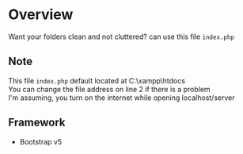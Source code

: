 # Overview
Want your folders clean and not cluttered? can use this file ```index.php```

## Note
This file ```index.php``` default located at C:\xampp\htdocs <br/>
You can change the file address on line 2 if there is a problem <br/>
I'm assuming, you turn on the internet while opening localhost/server <br/>

## Framework
- Bootstrap v5

